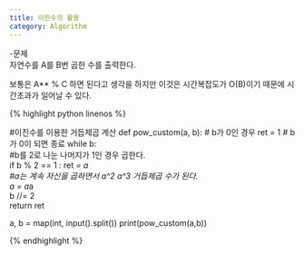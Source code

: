 ```yaml
---
title: 이진수의 활용
category: Algorithm
---
```


-문제  
자연수를 A를 B번 곱한 수를 출력한다.  

보통은 A** % C 하면 된다고 생각을 하지만 이것은 시간복잡도가 O(B)이기 때문에 시간초과가 일어날 수 있다.  

{% highlight python linenos %}

#이진수를 이용한 거듭제곱 계산
def pow_custom(a, b):
    # b가 0인 경우
    ret = 1
    # b가 0이 되면 종료
    while b:  
				#b를 2로 나눈 나머지가 1인 경우 곱한다.  
        if b % 2 == 1 : ret *= a  
				#a는 계속 자신을 곱하면서 a^2 a^3 거듭제곱 수가 된다.  
        a = a*a  
        b //= 2  
    return ret

a, b = map(int, input().split())
print(pow_custom(a,b))

{% endhighlight %}

